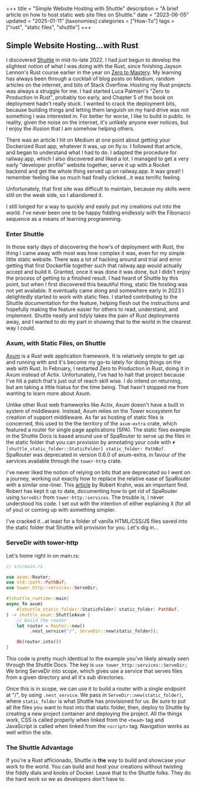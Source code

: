 +++
title = "Simple Website Hosting with Shuttle"
description = "A brief article on how to host static web site files on Shuttle."
date = "2023-06-05"
updated = "2025-01-11"
[taxonomies]
categories = ["How-To"]
tags = ["rust", "static files", "shuttle"]
+++

## Simple Website Hosting...with Rust

I discovered [Shuttle](https://shuttle.rs) in mid-to-late 2022. I had _just_ begun to develop the slightest notion of what I was doing with the Rust, since finishing Jayson Lennon's Rust course earlier in the year on [Zero to Mastery](https://zerotomastery.io). My learning has always been through a cocktail of blog posts on Medium, random articles on the internet, and bits of Stack Overflow. Hosting my Rust projects was always a struggle for me. I had started Luca Palmieri's "Zero to Production in Rust", probably too early, and Chapter 5 of the book on deployment hadn't really stuck. I wanted to crack the deployment bits, because building things and letting them languish on my hard drive was not something I was interested in. For better for worse, I like to build in public. In reality, given the noise on the internet, it's unlikely anyone ever notices, but I enjoy the illusion that I am somehow helping others.

There was an article I hit on Medium at one point about getting your Dockerized Rust app, whatever it was, up on fly.io. I followed that article, and began to understand what I had to do. I adapted the procedure for railway.app, which I also discovered and liked a lot. I managed to get a very early "developer profile" website together, serve it up with a Rocket backend and get the whole thing served up on railway.app. It was great! I remember feeling like so much had finally clicked...it was terrific feeling.

Unfortunately, that first site was difficult to maintain, because my skills were still on the weak side, so I abandoned it.

I still longed for a way to quickly and easily put my creations out into the world. I've never been one to be happy fiddling endlessly with the Fibonacci sequence as a means of learning programming.

### Enter Shuttle

In those early days of discovering the how's of deployment with Rust, the thing I came away with most was how complex it was, even for my simple little static website. There was a lot of hacking around and trial and error getting that first Dockerfile together such that railway.app would actually accept and build it. Granted, once it was done it was done, but I didn't enjoy the process of getting to a finished result. I had heard of Shuttle by this point, but when I first discovered this beautiful thing, static file hosting was not yet available. It eventually came along and somewhere early in 2023 I delightedly started to work with static files. I started contributing to the Shuttle documentation for the feature, helping flesh out the instructions and hopefully making the feature easier for others to read, understand, and implement. Shuttle neatly and tidyly takes the pain of Rust deployments away, and I wanted to do my part in showing that to the world in the clearest way I could.

### Axum, with Static Files, on Shuttle

[Axum](https://docs.rs/axum/latest/axum/index.html) is a Rust web application framework. It is relatively simple to get up and running with and it's become my go-to lately for doing things on the web with Rust. In February, I restarted Zero to Production in Rust, doing it in Axum instead of Actix. Unfortunately, I've had to halt that project because I've hit a patch that's just out of reach skill wise. I do intend on returning, but am taking a little hiatus for the time being. That hasn't stopped me from wanting to learn more about Axum.

Unlike other Rust web frameworks like Actix, Axum doesn't have a built in system of middleware. Instead, Axum relies on the Tower ecosystem for creation of support middleware. As far as hosting of static files is concerned, this used to the the territory of the `axum-extra` crate, which featured a router for single page applications (SPA). The static files example in the Shuttle Docs is based around use of SpaRouter to serve up the files in the static folder that you can provision by annotating your code with `#[shuttle_static_folder::StaticFolder] static_folder: PathBuf`. SpaRouter was deprecated in version 0.6.0 of axum-extra, in favour of the services available through the `tower-http` crate.

I've never liked the notion of relying on bits that are deprecated so I went on a journey, working out exactly how to replace the relative ease of SpaRouter with a similar one-liner. This [article](https://robert.kra.hn/posts/2022-04-03_rust-web-wasm/) by Robert Krahn, was an important find. Robert has kept it up to date, documenting how to get rid of SpaRouter using `ServeDir` from `tower-http::services`. The trouble is, I never understood his code. I set out with the intention of either explaining it (for all of you) or coming up with something simpler.

I've cracked it...at least for a folder of vanilla HTML/CSS/JS files saved into the static folder that Shuttle will provision for you. Let's dig in...

### ServeDir with tower-http

Let's home right in on main.rs:

```rust
// src/main.rs

use axum::Router;
use std::path::PathBuf;
use tower_http::services::ServeDir;

#[shuttle_runtime::main]
async fn axum(
    #[shuttle_static_folder::StaticFolder] static_folder: PathBuf,
) -> shuttle_axum::ShuttleAxum {
    // build the router
    let router = Router::new()
         .nest_service("/", ServeDir::new(static_folder));

    Ok(router.into())
}
```

This code is pretty much identical to the example you've likely already seen through the Shuttle Docs. The key is `use tower_http::services::ServeDir;` We bring ServeDir into scope, which gives use a service that serves files from a given directory and all it's sub directories.

Once this is in scope, we can use it to build a router with a single endpoint at "/", by using `.nest_service`. We pass in `ServeDir::new(static_folder)`, where `static_folder` is what Shuttle has provisioned for us. Be sure to put all the files you want to host into that static folder, then, deploy to Shuttle by creating a new project container and deploying the project. All the things work, CSS is called properly when linked from the `<head>` tag and JavaScript is called when linked from the `<script>` tag. Navigation works as well within the site.

### The Shuttle Advantage

If you're a Rust afficionado, Shuttle is **the** way to build and showcase your work to the world. You can build and host your creations without twisting the fiddly dials and knobs of Docker. Leave that to the Shuttle folks. They do the hard work so we as developers don't have to.
